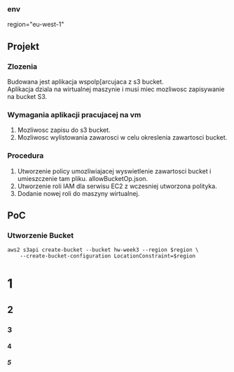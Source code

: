 ### env
region="eu-west-1"
## Projekt

### Zlozenia
Budowana jest aplikacja wspolp[arcujaca z s3 bucket.  
Aplikacja dziala na wirtualnej maszynie i musi miec mozliwosc zapisywanie na bucket S3.  

### Wymagania aplikacji pracujacej na vm
1. Mozliwosc zapisu  do s3 bucket.  
2. Mozliwosc wylistowania zawarosci w celu okreslenia zawartosci bucket.


### Procedura
1. Utworzenie policy umozliwiajacej wyswietlenie zawartosci bucket i umieszczenie tam pliku. allowBucketOp.json.
2. Utworzenie roli IAM dla serwisu EC2 z wczesniej utworzona polityka.
3. Dodanie nowej roli do maszyny wirtualnej.



## PoC

### Utworzenie Bucket
```
aws2 s3api create-bucket --bucket hw-week3 --region $region \
    --create-bucket-configuration LocationConstraint=$region
```





# 1
## 2
### 3
#### 4
##### 5


